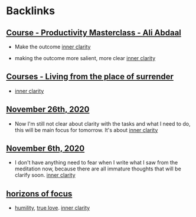 
# Backlinks
## [Course - Productivity Masterclass - Ali Abdaal](<Course - Productivity Masterclass - Ali Abdaal.md>)
- Make the outcome [inner clarity](<inner clarity.md>)

- making the outcome more salient, more clear [inner clarity](<inner clarity.md>)

## [Courses - Living from the place of surrender](<Courses - Living from the place of surrender.md>)
- [inner clarity](<inner clarity.md>)

## [November 26th, 2020](<November 26th, 2020.md>)
- Now I'm still not clear about clarity with the tasks and what I need to do, this will be main focus for tomorrow. It's about [inner clarity](<inner clarity.md>)

## [November 6th, 2020](<November 6th, 2020.md>)
- I don't have anything need to fear when I write what I saw from the meditation now, because there are all immature thoughts that will be clarify soon. [inner clarity](<inner clarity.md>)

## [horizons of focus](<horizons of focus.md>)
- [humility](<humility.md>), [true love](<true love.md>). [inner clarity](<inner clarity.md>)

